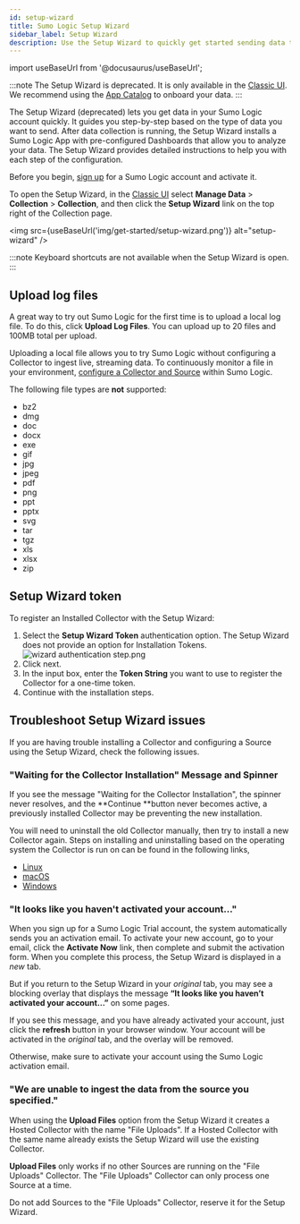 ```yaml
---
id: setup-wizard
title: Sumo Logic Setup Wizard
sidebar_label: Setup Wizard
description: Use the Setup Wizard to quickly get started sending data to Sumo Logic.
---
```


import useBaseUrl from '@docusaurus/useBaseUrl';

:::note
The Setup Wizard is deprecated. It is only available in the [Classic UI](/docs/get-started/sumo-logic-ui-classic/). We recommend using the [App Catalog](/docs/integrations/) to onboard your data.
:::

The Setup Wizard (deprecated) lets you get data in your Sumo Logic account quickly. It guides you step-by-step based on the type of data you want to send. After data collection is running, the Setup Wizard installs a Sumo Logic App with pre-configured Dashboards that allow you to analyze your data. The Setup Wizard provides detailed instructions to help you with each step of the configuration.

Before you begin, [sign up](/docs/get-started/sign-up.md) for a Sumo Logic account and activate it.

To open the Setup Wizard, in the [Classic UI](/docs/get-started/sumo-logic-ui-classic/) select **Manage Data** > **Collection** > **Collection**, and then click the **Setup Wizard** link on the top right of the Collection page.

<img src={useBaseUrl('img/get-started/setup-wizard.png')} alt="setup-wizard" />

:::note
Keyboard shortcuts are not available when the Setup Wizard is open.
:::

## Upload log files

A great way to try out Sumo Logic for the first time is to upload a local log file. To do this, click **Upload Log Files**. You can upload up to 20 files and 100MB total per upload.

Uploading a local file allows you to try Sumo Logic without configuring a Collector to ingest live, streaming data. To continuously monitor a file in your environment, [configure a Collector and Source](/docs/send-data/choose-collector-source) within Sumo Logic.

The following file types are **not** supported:

* bz2
* dmg
* doc
* docx
* exe
* gif
* jpg
* jpeg
* pdf
* png
* ppt
* pptx
* svg
* tar
* tgz
* xls
* xlsx
* zip

## Setup Wizard token

To register an Installed Collector with the Setup Wizard:

1. Select the **Setup Wizard Token** authentication option. The Setup Wizard does not provide an option for Installation Tokens.<br/> ![wizard authentication step.png](/img/security/installation-tokens/wizard-authentication.png)
1. Click next.
1. In the input box, enter the **Token String** you want to use to register the Collector for a one-time token.
1. Continue with the installation steps.


## Troubleshoot Setup Wizard issues

If you are having trouble installing a Collector and configuring a Source using the Setup Wizard, check the following issues.


### "Waiting for the Collector Installation" Message and Spinner

If you see the message "Waiting for the Collector Installation", the spinner never resolves, and the **Continue **button never becomes active, a previously installed Collector may be preventing the new installation.

You will need to uninstall the old Collector manually, then try to install a new Collector again. Steps on installing and uninstalling based on the operating system the Collector is run on can be found in the following links,

* [Linux](/docs/send-data/installed-collectors/linux)
* [macOS](/docs/send-data/installed-collectors/macos)
* [Windows](/docs/send-data/installed-collectors/windows)


### "It looks like you haven't activated your account..."

When you sign up for a Sumo Logic Trial account, the system automatically sends you an activation email. To activate your new account, go to your email, click the **Activate Now** link, then complete and submit the activation form. When you complete this process, the Setup Wizard is displayed in a _new_ tab.

But if you return to the Setup Wizard in your _original_ tab, you may see a blocking overlay that displays the message **“It looks like you haven’t activated your account…”** on some pages.

If you see this message, and you have already activated your account, just click the **refresh** button in your browser window. Your account will be activated in the _original_ tab, and the overlay will be removed.

Otherwise, make sure to activate your account using the Sumo Logic activation email.


### "We are unable to ingest the data from the source you specified."

When using the **Upload Files** option from the Setup Wizard it creates a Hosted Collector with the name "File Uploads". If a Hosted Collector with the same name already exists the Setup Wizard will use the existing Collector.

**Upload Files** only works if no other Sources are running on the "File Uploads" Collector. The "File Uploads" Collector can only process one Source at a time.

Do not add Sources to the "File Uploads" Collector, reserve it for the Setup Wizard.
